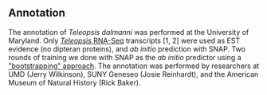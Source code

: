 Annotation
----------

The annotation of *Teleopsis dalmanni* was performed at the University
of Maryland. Only [*Teleopsis*
RNA-Seq](https://www.ncbi.nlm.nih.gov/bioproject/240197) transcripts
\[1, 2\] were used as EST evidence (no dipteran proteins), and *ab
initio* prediction with SNAP. Two rounds of training we done with SNAP
as the *ab initio* predictor using a [\"bootstrapping\"
approach](http://weatherby.genetics.utah.edu/MAKER/wiki/index.php/MAKER_Tutorial_for_GMOD_Online_Training_2014#Training_ab_initio_Gene_Predictors).
The annotation was performed by researchers at UMD (Jerry Wilkinson),
SUNY Geneseo (Josie Reinhardt), and the American Museum of Natural
History (Rick Baker).
